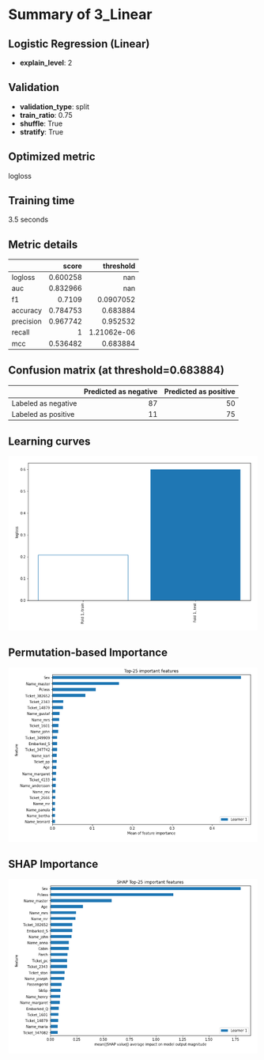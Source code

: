 # Summary of 3_Linear

## Logistic Regression (Linear)
- **explain_level**: 2

## Validation
 - **validation_type**: split
 - **train_ratio**: 0.75
 - **shuffle**: True
 - **stratify**: True

## Optimized metric
logloss

## Training time

3.5 seconds

## Metric details
|           |    score |     threshold |
|:----------|---------:|--------------:|
| logloss   | 0.600258 | nan           |
| auc       | 0.832966 | nan           |
| f1        | 0.7109   |   0.0907052   |
| accuracy  | 0.784753 |   0.683884    |
| precision | 0.967742 |   0.952532    |
| recall    | 1        |   1.21062e-06 |
| mcc       | 0.536482 |   0.683884    |


## Confusion matrix (at threshold=0.683884)
|                     |   Predicted as negative |   Predicted as positive |
|:--------------------|------------------------:|------------------------:|
| Labeled as negative |                      87 |                      50 |
| Labeled as positive |                      11 |                      75 |

## Learning curves
![Learning curves](learning_curves.png)

## Permutation-based Importance
![Permutation-based Importance](permutation_importance.png)

## SHAP Importance
![SHAP Importance](shap_importance.png)